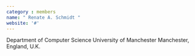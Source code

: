 ```yaml
---
category : members
name: " Renate A. Schmidt " 
website: '#'
---
```

Department of Computer Science
University of Manchester
Manchester, England, U.K.

